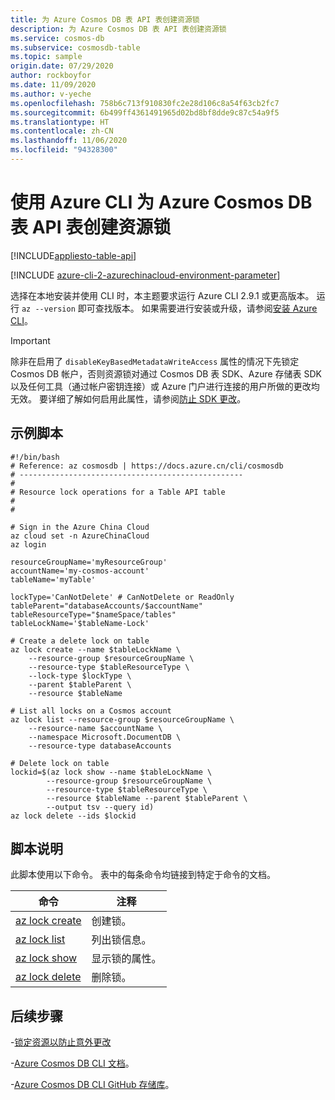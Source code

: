 ```yaml
---
title: 为 Azure Cosmos DB 表 API 表创建资源锁
description: 为 Azure Cosmos DB 表 API 表创建资源锁
ms.service: cosmos-db
ms.subservice: cosmosdb-table
ms.topic: sample
origin.date: 07/29/2020
author: rockboyfor
ms.date: 11/09/2020
ms.author: v-yeche
ms.openlocfilehash: 758b6c713f910830fc2e28d106c8a54f63cb2fc7
ms.sourcegitcommit: 6b499ff4361491965d02bd8bf8dde9c87c54a9f5
ms.translationtype: HT
ms.contentlocale: zh-CN
ms.lasthandoff: 11/06/2020
ms.locfileid: "94328300"
---
```

<!--Verified successfully-->
# <a name="create-resource-lock-for-a-azure-cosmos-db-table-api-table-using-azure-cli"></a>使用 Azure CLI 为 Azure Cosmos DB 表 API 表创建资源锁
[!INCLUDE[appliesto-table-api](../../../includes/appliesto-table-api.md)]

[!INCLUDE [azure-cli-2-azurechinacloud-environment-parameter](../../../../../includes/azure-cli-2-azurechinacloud-environment-parameter.md)]

选择在本地安装并使用 CLI 时，本主题要求运行 Azure CLI 2.9.1 或更高版本。 运行 `az --version` 即可查找版本。 如果需要进行安装或升级，请参阅[安装 Azure CLI](https://docs.azure.cn/cli/install-azure-cli)。

> [!IMPORTANT]
> 除非在启用了 `disableKeyBasedMetadataWriteAccess` 属性的情况下先锁定 Cosmos DB 帐户，否则资源锁对通过 Cosmos DB 表 SDK、Azure 存储表 SDK 以及任何工具（通过帐户密钥连接）或 Azure 门户进行连接的用户所做的更改均无效。 要详细了解如何启用此属性，请参阅[防止 SDK 更改](../../../role-based-access-control.md#prevent-sdk-changes)。

## <a name="sample-script"></a>示例脚本

```azurecli
#!/bin/bash
# Reference: az cosmosdb | https://docs.azure.cn/cli/cosmosdb
# --------------------------------------------------
#
# Resource lock operations for a Table API table
#
#

# Sign in the Azure China Cloud
az cloud set -n AzureChinaCloud
az login

resourceGroupName='myResourceGroup'
accountName='my-cosmos-account'
tableName='myTable'

lockType='CanNotDelete' # CanNotDelete or ReadOnly
tableParent="databaseAccounts/$accountName"
tableResourceType="$nameSpace/tables"
tableLockName='$tableName-Lock'

# Create a delete lock on table
az lock create --name $tableLockName \
    --resource-group $resourceGroupName \
    --resource-type $tableResourceType \
    --lock-type $lockType \
    --parent $tableParent \
    --resource $tableName

# List all locks on a Cosmos account
az lock list --resource-group $resourceGroupName \
    --resource-name $accountName \
    --namespace Microsoft.DocumentDB \
    --resource-type databaseAccounts

# Delete lock on table
lockid=$(az lock show --name $tableLockName \
        --resource-group $resourceGroupName \
        --resource-type $tableResourceType \
        --resource $tableName --parent $tableParent \
        --output tsv --query id)
az lock delete --ids $lockid

```

## <a name="script-explanation"></a>脚本说明

此脚本使用以下命令。 表中的每条命令均链接到特定于命令的文档。

| 命令 | 注释 |
|---|---|
| [az lock create](https://docs.azure.cn/cli/lock#az_lock_create) | 创建锁。 |
| [az lock list](https://docs.azure.cn/cli/lock#az_lock_list) | 列出锁信息。 |
| [az lock show](https://docs.azure.cn/cli/lock#az_lock_show) | 显示锁的属性。 |
| [az lock delete](https://docs.azure.cn/cli/lock#az_lock_delete) | 删除锁。 |

## <a name="next-steps"></a>后续步骤

-[锁定资源以防止意外更改](../../../../azure-resource-manager/management/lock-resources.md)

-[Azure Cosmos DB CLI 文档](https://docs.azure.cn/cli/cosmosdb)。

-[Azure Cosmos DB CLI GitHub 存储库](https://github.com/Azure-Samples/azure-cli-samples/tree/master/cosmosdb)。

<!-- Update_Description: update meta properties, wording update, update link -->